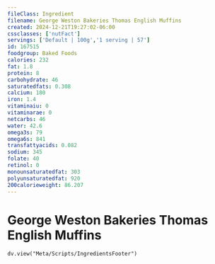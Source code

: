 ```yaml
---
fileClass: Ingredient
filename: George Weston Bakeries Thomas English Muffins
created: 2024-12-21T19:27:02-06:00
cssclasses: ['nutFact']
servings: ['Default | 100g','1 serving | 57']
id: 167515
foodgroup: Baked Foods
calories: 232
fat: 1.8
protein: 8
carbohydrate: 46
saturatedfats: 0.308
calcium: 180
iron: 1.4
vitaminaiu: 0
vitaminarae: 0
netcarbs: 46
water: 42.6
omega3s: 79
omega6s: 841
transfattyacids: 0.082
sodium: 345
folate: 40
retinol: 0
monounsaturatedfat: 303
polyunsaturatedfat: 920
200calorieweight: 86.207
---
```


# George Weston Bakeries Thomas English Muffins

```dataviewjs
dv.view("Meta/Scripts/IngredientsFooter")
```